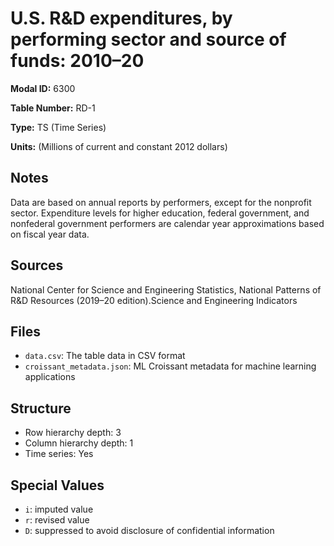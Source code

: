 # U.S. R&D expenditures, by performing sector and source of funds: 2010–20

**Modal ID:** 6300

**Table Number:** RD-1

**Type:** TS (Time Series)

**Units:** (Millions of current and constant 2012 dollars)

## Notes

Data are based on annual reports by performers, except for the nonprofit sector. Expenditure levels for higher education, federal government, and nonfederal government performers are calendar year approximations based on fiscal year data.

## Sources

National Center for Science and Engineering Statistics, National Patterns of R&D Resources (2019–20 edition).Science and Engineering Indicators

## Files

- `data.csv`: The table data in CSV format
- `croissant_metadata.json`: ML Croissant metadata for machine learning applications

## Structure

- Row hierarchy depth: 3
- Column hierarchy depth: 1
- Time series: Yes

## Special Values

- `i`: imputed value
- `r`: revised value
- `D`: suppressed to avoid disclosure of confidential information
